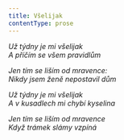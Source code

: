 ```yaml
---
title: Všelijak
contentType: prose
---
```


<section>

_Už týdny je mi všelijak  
A příčím se všem pravidlům_

</section>

<section>

_Jen tím se liším od mravence:  
Nikdy jsem ženě nepostavil dům_

</section>

<section>

_Už týdny je mi všelijak  
A v kusadlech mi chybí kyselina_

</section>

<section>

_Jen tím se liším od mravence  
Když trámek slámy vzpíná_

</section>
